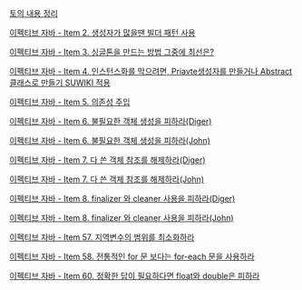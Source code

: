 [토의 내용 정리](https://github.com/Be-GGanboo-With-Java/.github/files/9191532/07.26.pdf)


[이펙티브 자바 - Item 2. 생성자가 많을땐 빌더 패턴 사용](https://github.com/Be-GGanboo-With-Java/.github/files/9094619/2.pdf)

[이펙티브 자바 - Item 3. 싱글톤을 만드는 방법 그중에 최선은?](https://github.com/Be-GGanboo-With-Java/.github/files/9179623/07.24.pdf)

[이펙티브 자바 - Item 4. 인스턴스화를 막으려면, Priavte생성자를 만들거나 Abstract 클래스로 만들기 SUWIKI 적용](https://user-images.githubusercontent.com/80501465/181576437-e9d42432-8a0d-4a06-af18-36e4fbb65dd9.png)

[이펙티브 자바 - Item 5. 의존성 주입](https://github.com/Be-GGanboo-With-Java/.github/files/9274701/08.05.pdf)

[이펙티브 자바 - Item 6. 불필요한 객체 생성을 피하라(Diger)](https://k-diger.github.io/posts/2022/08/15/EffectiveJava-item6) 

[이펙티브 자바 - Item 6. 불필요한 객체 생성을 피하라(John)]()

[이펙티브 자바 - Item 7. 다 쓴 객체 참조를 해제하라(Diger)](https://k-diger.github.io/posts/2022/08/15/EffectiveJava-item7)

[이펙티브 자바 - Item 7. 다 쓴 객체 참조를 해제하라(John)]()

[이펙티브 자바 - Item 8. finalizer 와 cleaner 사용을 피하라(Diger)](https://k-diger.github.io/posts/2022/08/15/EffectiveJava-item8)

[이펙티브 자바 - Item 8. finalizer 와 cleaner 사용을 피하라(John)]()

[이펙티브 자바 - Item 57. 지역변수의 범위를 최소화하라](https://k-diger.github.io/posts/2022/09/02/EffectiveJava-item57)

[이펙티브 자바 - Item 58. 전통적인 for 문 보다는 for-each 문을 사용하라](https://k-diger.github.io/posts/2022/09/02/EffectiveJava-item58)

[이펙티브 자바 - Item 60. 정확한 답이 필요하다면 float와 double은 피하라](https://k-diger.github.io/posts/2022/09/05/EffectiveJava-item60)
